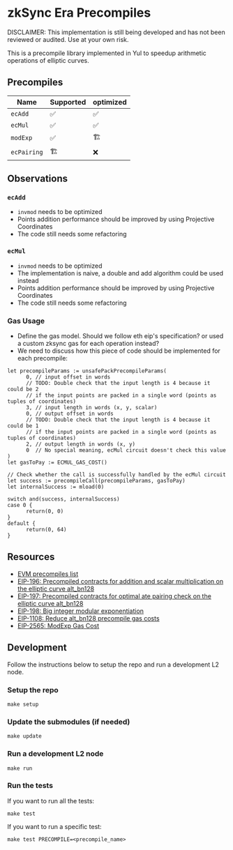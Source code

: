 # zkSync Era Precompiles

DISCLAIMER: This implementation is still being developed and has not been reviewed or audited. Use at your own risk.

This is a precompile library implemented in Yul to speedup arithmetic operations of elliptic curves.

## Precompiles

| Name | Supported | optimized |
| ---| --- | --- | 
| `ecAdd` | ✅ | ✅ |
| `ecMul` | ✅ | ✅ |
| `modExp` |  ✅  | 🏗 |
| `ecPairing` | 🏗 | ❌ |
## Observations

### `ecAdd`

- `invmod` needs to be optimized
- Points addition performance should be improved by using Projective Coordinates 
- The code still needs some refactoring

### `ecMul`

- `invmod` needs to be optimized
- The implementation is naive, a double and add algorithm could be used instead
- Points addition performance should be improved by using Projective Coordinates 
- The code still needs some refactoring

### Gas Usage
- Define the gas model. Should we follow eth eip's specification? or used a custom zksync gas for each operation instead? 
- We need to discuss how this piece of code should be implemented for each precompile:
```
let precompileParams := unsafePackPrecompileParams(
      0, // input offset in words
      // TODO: Double check that the input length is 4 because it could be 2
      // if the input points are packed in a single word (points as tuples of coordinates)
      3, // input length in words (x, y, scalar)
      0, // output offset in words
      // TODO: Double check that the input length is 4 because it could be 1
      // if the input points are packed in a single word (points as tuples of coordinates)
      2, // output length in words (x, y)
      0  // No special meaning, ecMul circuit doesn't check this value
)
let gasToPay := ECMUL_GAS_COST()

// Check whether the call is successfully handled by the ecMul circuit
let success := precompileCall(precompileParams, gasToPay)
let internalSuccess := mload(0)

switch and(success, internalSuccess)
case 0 {
      return(0, 0)
}
default {
      return(0, 64)
}
```
## Resources

- [EVM precompiles list](https://www.evm.codes/precompiled?fork=shanghai)
- [EIP-196: Precompiled contracts for addition and scalar multiplication on the elliptic curve alt_bn128](https://eips.ethereum.org/EIPS/eip-196)
- [EIP-197: Precompiled contracts for optimal ate pairing check on the elliptic curve alt_bn128](https://eips.ethereum.org/EIPS/eip-197)
- [EIP-198: Big integer modular exponentiation](https://eips.ethereum.org/EIPS/eip-198)
- [EIP-1108: Reduce alt_bn128 precompile gas costs](https://eips.ethereum.org/EIPS/eip-1108)
- [EIP-2565: ModExp Gas Cost](https://eips.ethereum.org/EIPS/eip-2565)

## Development

Follow the instructions below to setup the repo and run a development L2 node.

### Setup the repo

```
make setup
```

### Update the submodules (if needed)

```
make update
```

### Run a development L2 node

```
make run
```

### Run the tests

If you want to run all the tests:

```
make test
```

If you want to run a specific test:

```
make test PRECOMPILE=<precompile_name>
```
